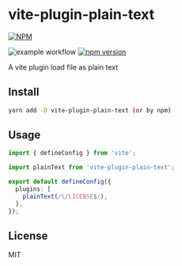# vite-plugin-plain-text

[![NPM](https://nodei.co/npm/vite-plugin-plain-text.png?downloads=true&downloadRank=true&stars=true)](https://nodei.co/npm/vite-plugin-plain-text/)

![example workflow](https://github.com/zheeeng/vite-plugin-plain-text/actions/workflows/publish.yml/badge.svg)
[![npm version](https://img.shields.io/npm/v/vite-plugin-plain-text.svg)](https://www.npmjs.com/package/vite-plugin-plain-text)

A vite plugin load file as plain text

## Install

```bash
yarn add -D vite-plugin-plain-text (or by npm)
```

## Usage

```ts
import { defineConfig } from 'vite';

import plainText from 'vite-plugin-plain-text';

export default defineConfig({
  plugins: [
    plainText(/\/LICENSE$/),
  ],
});
```

## License

MIT

